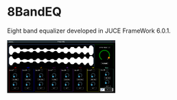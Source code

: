 
# 8BandEQ

Eight band equalizer developed in JUCE FrameWork 6.0.1.

<img src="https://raw.githubusercontent.com/SebastianCarvalhoSalazar/8BandEQ/master/Assets/Freqz-EQ.PNG" width="50%"></img>

